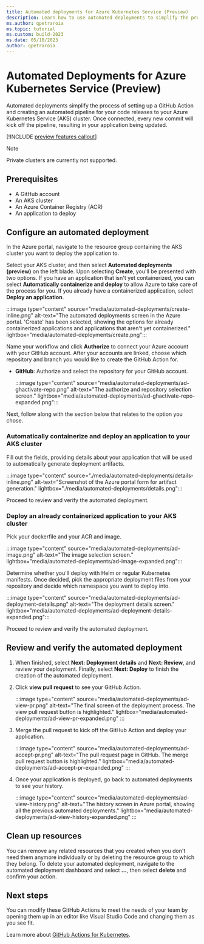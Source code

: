 ```yaml
---
title: Automated deployments for Azure Kubernetes Service (Preview)
description: Learn how to use automated deployments to simplify the process of adding GitHub Actions to your Azure Kubernetes Service (AKS) project
ms.author: qpetraroia
ms.topic: tutorial
ms.custom: build-2023
ms.date: 05/10/2023
author: qpetraroia
---
```


# Automated Deployments for Azure Kubernetes Service (Preview)

Automated deployments simplify the process of setting up a GitHub Action and creating an automated pipeline for your code releases to your Azure Kubernetes Service (AKS) cluster. Once connected, every new commit will kick off the pipeline, resulting in your application being updated.

[!INCLUDE [preview features callout](./includes/preview/preview-callout.md)]

> [!NOTE]
> Private clusters are currently not supported.

## Prerequisites

* A GitHub account
* An AKS cluster
* An Azure Container Registry (ACR)
* An application to deploy

## Configure an automated deployment

In the Azure portal, navigate to the resource group containing the AKS cluster you want to deploy the application to.

Select your AKS cluster, and then select **Automated deployments (preview)** on the left blade. Upon selecting **Create**, you'll be presented with two options. If you have an application that isn't yet containerized, you can select **Automatically containerize and deploy**  to allow Azure to take care of the process for you. If you already have a containerized application, select **Deploy an application**.

:::image type="content" source="media/automated-deployments/create-inline.png" alt-text="The automated deployments screen in the Azure portal. 'Create' has been selected, showing the options for already containerized applications and applications that aren't yet containerized."  lightbox="media/automated-deployments/create.png":::

Name your workflow and click **Authorize** to connect your Azure account with your GitHub account. After your accounts are linked, choose which repository and branch you would like to create the GitHub Action for.

- **GitHub**: Authorize and select the repository for your GitHub account.

    :::image type="content" source="media/automated-deployments/ad-ghactivate-repo.png" alt-text="The authorize and repository selection screen." lightbox="media/automated-deployments/ad-ghactivate-repo-expanded.png":::

Next, follow along with the section below that relates to the option you chose.

### Automatically containerize and deploy an application to your AKS cluster

Fill out the fields, providing details about your application that will be used to automatically generate deployment artifacts.

:::image type="content" source="./media/automated-deployments/details-inline.png" alt-text="Screenshot of the Azure portal form for artifact generation." lightbox="./media/automated-deployments/details.png":::

Proceed to review and verify the automated deployment.

### Deploy an already containerized application to your AKS cluster

Pick your dockerfile and your ACR and image.

:::image type="content" source="media/automated-deployments/ad-image.png" alt-text="The image selection screen." lightbox="media/automated-deployments/ad-image-expanded.png":::

Determine whether you'll deploy with Helm or regular Kubernetes manifests. Once decided, pick the appropriate deployment files from your repository and decide which namespace you want to deploy into.

:::image type="content" source="media/automated-deployments/ad-deployment-details.png" alt-text="The deployment details screen." lightbox="media/automated-deployments/ad-deployment-details-expanded.png":::

Proceed to review and verify the automated deployment.

## Review and verify the automated deployment

1. When finished, select **Next: Deployment details** and **Next: Review**, and review your deployment. Finally, select **Next: Deploy** to finish the creation of the automated deployment.

1. Click **view pull request** to see your GitHub Action.

    :::image type="content" source="media/automated-deployments/ad-view-pr.png" alt-text="The final screen of the deployment process. The view pull request button is highlighted." lightbox="media/automated-deployments/ad-view-pr-expanded.png" :::

1. Merge the pull request to kick off the GitHub Action and deploy your application.

    :::image type="content" source="media/automated-deployments/ad-accept-pr.png" alt-text="The pull request page in GitHub. The merge pull request button is highlighted." lightbox="media/automated-deployments/ad-accept-pr-expanded.png" :::

1. Once your application is deployed, go back to automated deployments to see your history.

    :::image type="content" source="media/automated-deployments/ad-view-history.png" alt-text="The history screen in Azure portal, showing all the previous automated deployments." lightbox="media/automated-deployments/ad-view-history-expanded.png" :::

## Clean up resources

You can remove any related resources that you created when you don't need them anymore individually or by deleting the resource group to which they belong. To delete your automated deployment, navigate to the automated deployment dashboard and select **...**, then select **delete** and confirm your action.

## Next steps

You can modify these GitHub Actions to meet the needs of your team by opening them up in an editor like Visual Studio Code and changing them as you see fit.

Learn more about [GitHub Actions for Kubernetes][kubernetes-action].

<!-- LINKS -->
[kubernetes-action]: kubernetes-action.md
